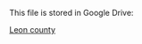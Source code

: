 This file is stored in Google Drive:

[Leon county](https://drive.google.com/drive/folders/1cvAfYw1WbHVspTfMVTN-MXX2SxG0iJ9-?usp=drive_link)